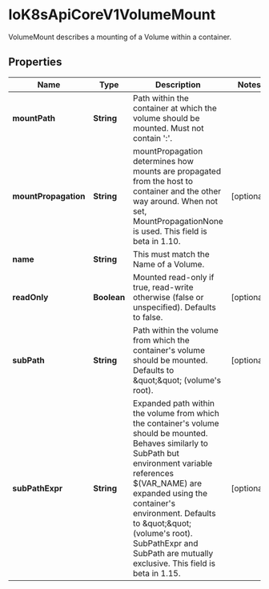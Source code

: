 

# IoK8sApiCoreV1VolumeMount

VolumeMount describes a mounting of a Volume within a container.
## Properties

Name | Type | Description | Notes
------------ | ------------- | ------------- | -------------
**mountPath** | **String** | Path within the container at which the volume should be mounted.  Must not contain &#39;:&#39;. | 
**mountPropagation** | **String** | mountPropagation determines how mounts are propagated from the host to container and the other way around. When not set, MountPropagationNone is used. This field is beta in 1.10. |  [optional]
**name** | **String** | This must match the Name of a Volume. | 
**readOnly** | **Boolean** | Mounted read-only if true, read-write otherwise (false or unspecified). Defaults to false. |  [optional]
**subPath** | **String** | Path within the volume from which the container&#39;s volume should be mounted. Defaults to \&quot;\&quot; (volume&#39;s root). |  [optional]
**subPathExpr** | **String** | Expanded path within the volume from which the container&#39;s volume should be mounted. Behaves similarly to SubPath but environment variable references $(VAR_NAME) are expanded using the container&#39;s environment. Defaults to \&quot;\&quot; (volume&#39;s root). SubPathExpr and SubPath are mutually exclusive. This field is beta in 1.15. |  [optional]



